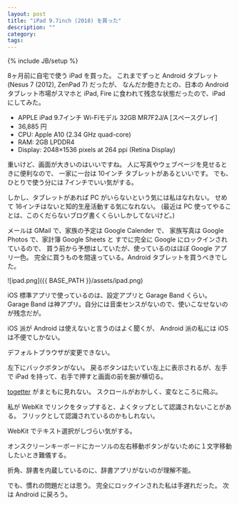 ```yaml
---
layout: post
title: "iPad 9.7inch (2018) を買った"
description: ""
category: 
tags: 
---
```

{% include JB/setup %}

8ヶ月前に自宅で使う iPad を買った。
これまでずっと Android タブレット (Nesus 7 (2012), ZenPad 7) だったが、
なんだか飽きたとの、日本の Android タブレット市場がスマホと iPad, Fire に食われて残念な状態だったので、iPad にしてみた。

* APPLE iPad 9.7インチ Wi-Fiモデル 32GB MR7F2J/A [スペースグレイ]
* 36,885 円
* CPU: Apple A10 (2.34 GHz quad-core)
* RAM: 2GB LPDDR4
* Display: 2048×1536 pixels at 264 ppi (Retina Display)

重いけど、画面が大きいのはいいですね。
人に写真やウェブページを見せるときに便利なので、
一家に一台は 10インチ タブレットがあるといいです。
でも、ひとりで使う分には 7インチでいい気がする。

しかし、タブレットがあれば PC がいらないという気には私はなれない。
せめて 16インチはないと知的生産活動する気になれない。
(最近は PC 使ってやることは、このくだらないブログ書くくらいしかしてないけど。)

メールは GMail で、家族の予定は Google Calender で、
家族写真は Google Photos で、家計簿 Google Sheets と
すでに完全に Google にロックインされているので、
買う前から予想はしていたが、使っているのはほぼ Google アプリ一色。
完全に買うものを間違っている。Android タブレットを買うべきでした。

![ipad.png]({{ BASE_PATH }}/assets/ipad.png)

iOS 標準アプリで使っているのは、設定アプリと Garage Band くらい。
Garage Band は神アプリ。自分には音楽センスがないので、使いこなせないのが残念だが。

iOS 派が Android は使えないと言うのはよく聞くが、
Android 派の私には iOS は不便でしかない。

デフォルトブラウザが変更できない。

左下にバックボタンがない。
戻るボタンはたいてい左上に表示されるが、左手で iPad を持って、右手で押すと画面の前を腕が横切る。

[togetter](https://togetter.com/) がまともに見れない。
スクロールがおかしく、変なところに飛ぶ。

私が WebKit でリンクをタップすると、よくタップとして認識されないことがある。
フリックとして認識されているのかもしれない。

WebKit でテキスト選択がしづらい気がする。

オンスクリーンキーボードにカーソルの左右移動ボタンがないために１文字移動したいとき難儀する。

折角、辞書を内蔵しているのに、辞書アプリがないのが理解不能。

でも、慣れの問題だとは思う。
完全にロックインされた私は手遅れだった。
次は Android に戻ろう。
